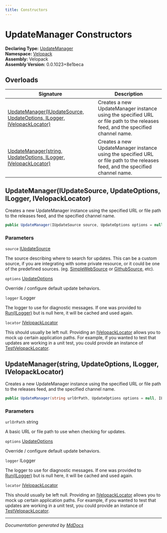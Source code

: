 ```yaml
---
title: Constructors
---
```

<!--  
  <auto-generated>   
    The contents of this file were generated by a tool.  
    Changes to this file may be list if the file is regenerated  
  </auto-generated>   
-->

# UpdateManager Constructors

**Declaring Type:** [UpdateManager](../index.md)  
**Namespace:** [Velopack](../../index.md)  
**Assembly:** Velopack  
**Assembly Version:** 0.0.1023+8e1beca

## Overloads

| Signature                                                                                                                                    | Description                                                                                                                     |
| -------------------------------------------------------------------------------------------------------------------------------------------- | ------------------------------------------------------------------------------------------------------------------------------- |
| [UpdateManager(IUpdateSource, UpdateOptions, ILogger, IVelopackLocator)](#updatemanageriupdatesource-updateoptions-ilogger-ivelopacklocator) | Creates a new UpdateManager instance using the specified URL or file path to the releases feed, and the specified channel name. |
| [UpdateManager(string, UpdateOptions, ILogger, IVelopackLocator)](#updatemanagerstring-updateoptions-ilogger-ivelopacklocator)               | Creates a new UpdateManager instance using the specified URL or file path to the releases feed, and the specified channel name. |

## UpdateManager(IUpdateSource, UpdateOptions, ILogger, IVelopackLocator)

Creates a new UpdateManager instance using the specified URL or file path to the releases feed, and the specified channel name.

```csharp
public UpdateManager(IUpdateSource source, UpdateOptions options = null, ILogger logger = null, IVelopackLocator locator = null);
```

### Parameters

`source`  [IUpdateSource](../../Sources/IUpdateSource/index.md)

The source describing where to search for updates. This can be a custom source, if you are integrating with some private resource,             or it could be one of the predefined sources. (eg. [SimpleWebSource](../../Sources/SimpleWebSource/index.md) or [GithubSource](../../Sources/GithubSource/index.md), etc).

`options`  [UpdateOptions](../../UpdateOptions/index.md)

Override \/ configure default update behaviors.

`logger`  ILogger

The logger to use for diagnostic messages. If one was provided to [Run(ILogger)](../../VelopackApp/methods/Run.md) but is null here,              it will be cached and used again.

`locator`  [IVelopackLocator](../../Locators/IVelopackLocator/index.md)

This should usually be left null. Providing an [IVelopackLocator](../../Locators/IVelopackLocator/index.md) allows you to mock up certain application paths.              For example, if you wanted to test that updates are working in a unit test, you could provide an instance of [TestVelopackLocator](../../Locators/TestVelopackLocator/index.md). 

## UpdateManager(string, UpdateOptions, ILogger, IVelopackLocator)

Creates a new UpdateManager instance using the specified URL or file path to the releases feed, and the specified channel name.

```csharp
public UpdateManager(string urlOrPath, UpdateOptions options = null, ILogger logger = null, IVelopackLocator locator = null);
```

### Parameters

`urlOrPath`  string

A basic URL or file path to use when checking for updates.

`options`  [UpdateOptions](../../UpdateOptions/index.md)

Override \/ configure default update behaviors.

`logger`  ILogger

The logger to use for diagnostic messages. If one was provided to [Run(ILogger)](../../VelopackApp/methods/Run.md) but is null here,              it will be cached and used again.

`locator`  [IVelopackLocator](../../Locators/IVelopackLocator/index.md)

This should usually be left null. Providing an [IVelopackLocator](../../Locators/IVelopackLocator/index.md) allows you to mock up certain application paths.              For example, if you wanted to test that updates are working in a unit test, you could provide an instance of [TestVelopackLocator](../../Locators/TestVelopackLocator/index.md). 

___

*Documentation generated by [MdDocs](https://github.com/ap0llo/mddocs)*
